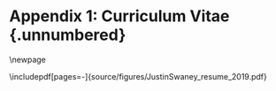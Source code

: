 # Appendix 1: Curriculum Vitae {.unnumbered}

\newpage

\includepdf[pages=-]{source/figures/JustinSwaney_resume_2019.pdf}
